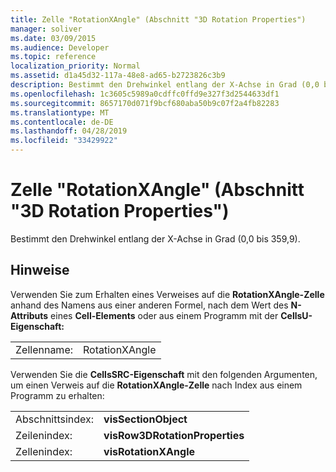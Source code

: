 ```yaml
---
title: Zelle "RotationXAngle" (Abschnitt "3D Rotation Properties")
manager: soliver
ms.date: 03/09/2015
ms.audience: Developer
ms.topic: reference
localization_priority: Normal
ms.assetid: d1a45d32-117a-48e8-ad65-b2723826c3b9
description: Bestimmt den Drehwinkel entlang der X-Achse in Grad (0,0 bis 359,9).
ms.openlocfilehash: 1c3605c5989a0cdffc0ffd9e327f3d2544633df1
ms.sourcegitcommit: 8657170d071f9bcf680aba50b9c07f2a4fb82283
ms.translationtype: MT
ms.contentlocale: de-DE
ms.lasthandoff: 04/28/2019
ms.locfileid: "33429922"
---
```

# <a name="rotationxangle-cell-3-d-rotation-properties-section"></a>Zelle "RotationXAngle" (Abschnitt "3D Rotation Properties")

Bestimmt den Drehwinkel entlang der X-Achse in Grad (0,0 bis 359,9). 
  
## <a name="remarks"></a>Hinweise

Verwenden Sie zum Erhalten eines Verweises auf die **RotationXAngle-Zelle** anhand des Namens aus einer anderen Formel, nach dem Wert des **N-Attributs** eines **Cell-Elements** oder aus einem Programm mit der **CellsU-Eigenschaft:** 
  
|||
|:-----|:-----|
|Zellenname:  <br/> |RotationXAngle  <br/> |
   
Verwenden Sie die **CellsSRC-Eigenschaft** mit den folgenden Argumenten, um einen Verweis auf die **RotationXAngle-Zelle** nach Index aus einem Programm zu erhalten: 
  
|||
|:-----|:-----|
|Abschnittsindex:  <br/> |**visSectionObject** <br/> |
|Zeilenindex:  <br/> |**visRow3DRotationProperties** <br/> |
|Zellenindex:  <br/> |**visRotationXAngle** <br/> |
   

